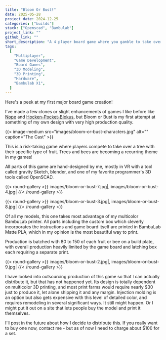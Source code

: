 ```yaml
---
title: "Bloom Or Bust!"
date: 2025-05-28
project_date: 2024-12-25
categories: ["builds"]
stack: ["Openscad", "Bambulab"]
project_link: ""
github_link: ""
short_description: "A 4 player board game where you gamble to take over a fruit tree."
tags:
  [
    "Multiplayer",
    "Game Development",
    "Board Games",
    "3D Modeling",
    "3D Printing",
    "Hardware",
    "Bambulab X1",
  ]
---
```


Here's a peek at my first major board game creation!

I've made a few clones or slight enhancements of games I like before like [Nope](/nope-game) and [Hocken-Pocket-Blokus](/hocken-pocket-blokus), but Bloom or Bust is my first attempt at something of my own design with very high production quality.

{{< image-medium
    src="images/bloom-or-bust-characters.jpg"
    alt=""
    caption="The Cast" >}}

This is a risk-taking game where players compete to take over a tree with their specific type of fruit. Trees and bees are becoming a recurring theme in my games!

All parts of this game are hand-designed by me, mostly in VR with a tool called gravity Sketch, blender, and one of my favorite programmer's 3D tools called OpenSCAD.

{{< round-gallery >}}
images/bloom-or-bust-7.jpg|,
images/bloom-or-bust-4.jpg|
{{< /round-gallery >}}

{{< round-gallery >}}
images/bloom-or-bust-3.jpg|,
images/bloom-or-bust-8.jpg|
{{< /round-gallery >}}

Of all my models, this one takes most advantage of my multicolor BambuLab printer. All parts including the custom box which cleverly incorporates the instructions and game board itself are printed in BambuLab Matte PLA, which in my opinion is the most beautiful way to print.

Production is batched with 80 to 150 of each fruit or bee on a build plate, with overall production heavily limited by the game board and latching box each requiring a separate print.

{{< round-gallery >}}
images/bloom-or-bust-2.jpg|,
images/bloom-or-bust-9.jpg|
{{< /round-gallery >}}

I have looked into outsourcing production of this game so that I can actually distribute it, but that has not happened yet. Its design is totally dependent on multicolor 3D printing, and most print farms would require nearly $30 just to produce it, let alone shipping it and any margin. Injection molding is an option but also gets expensive with this level of detailed color, and requires remodeling in several significant ways. It still might happen. Or I might put it out on a site that lets people buy the model and print it themselves.

I'll post in the future about how I decide to distribute this. If you really want to buy one now, contact me - but as of now I need to charge about $100 for a set.
